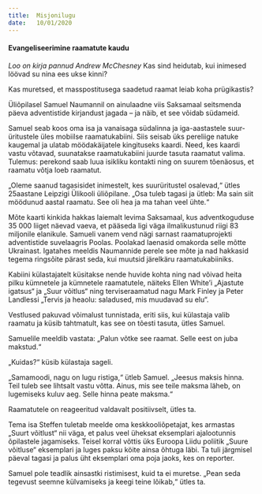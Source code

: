 ```yaml
---
title:  Misjonilugu
date:   10/01/2020
---
```


#### Evangeliseerimine raamatute kaudu

_Loo on kirja pannud Andrew McChesney_
Kas sind heidutab, kui inimesed löövad su nina ees ukse kinni?

Kas muretsed, et masspostitusega saadetud raamat leiab koha prügikastis?

Üliõpilasel Samuel Naumannil on ainulaadne viis Saksamaal seitsmenda päeva adventistide kirjandust jagada – ja näib, et see võidab südameid.

Samuel seab koos oma isa ja vanaisaga südalinna ja iga-aastastele suur­üritustele üles mobiilse raamatukabiini. Siis seisab üks pereliige natuke kaugemal ja ulatab möödakäijatele kingituseks kaardi. Need, kes kaardi vastu võtavad, suunatakse raamatukabiini juurde tasuta raamatut valima. Tulemus: perekond saab luua isikliku kontakti ning on suurem tõenäosus, et raamatu võtja loeb raamatut.

„Oleme saanud tagasisidet inimestelt, kes suurüritustel osalevad,“ ütles 25aastane Leipzigi Ülikooli üliõpilane. „Osa tuleb tagasi ja ütleb: Ma sain siit möödunud aastal raamatu. See oli hea ja ma tahan veel ühte.“

Mõte kaarti kinkida hakkas laiemalt levima Saksamaal, kus adventkoguduse 35 000 liiget näevad vaeva, et pääseda ligi väga ilmalikustunud riigi 83 miljonile elanikule. Samueli vanem vend nägi sarnast raamatuprojekti adventistide suvelaagris Poolas. Poolakad laenasid omakorda selle mõtte Ukrainast. Igatahes meeldis Naumannide perele see mõte ja nad hakkasid tegema ringsõite pärast seda, kui muutsid järelkäru raamatukabiiniks.

Kabiini külastajatelt küsitakse nende huvide kohta ning nad võivad heita pilku kümnetele ja kümnetele raamatutele, näiteks Ellen White’i „Ajastute igatsus“ ja „Suur võitlus“ ning terviseraamatud nagu Mark Finley ja Peter Landlessi „Tervis ja heaolu: saladused, mis muudavad su elu“.

Vestlused pakuvad võimalust tunnistada, eriti siis, kui külastaja valib raamatu ja küsib tahtmatult, kas see on tõesti tasuta, ütles Samuel.

Samuelile meeldib vastata: „Palun võtke see raamat. Selle eest on juba makstud.“

„Kuidas?“ küsib külastaja sageli.

„Samamoodi, nagu on lugu ristiga,“ ütleb Samuel. „Jeesus maksis hinna. Teil tuleb see lihtsalt vastu võtta. Ainus, mis see teile maksma läheb, on lugemiseks kuluv aeg. Selle hinna peate maksma.“

Raamatutele on reageeritud valdavalt positiivselt, ütles ta.

Tema isa Steffen tuletab meelde oma keskkooliõpetajat, kes armastas „Suurt võitlust“ nii väga, et palus veel üheksat eksemplari ajalootunnis õpilastele jagamiseks. Teisel korral võttis üks Euroopa Liidu poliitik „Suure võitluse“ eksemplari ja luges paksu köite ainsa õhtuga läbi. Ta tuli järgmisel päeval tagasi ja palus üht eksemplari oma poja jaoks, kes on reporter.

Samuel pole teadlik ainsastki ristimisest, kuid ta ei muretse. „Pean seda tegevust seemne külvamiseks ja keegi teine lõikab,“ ütles ta.